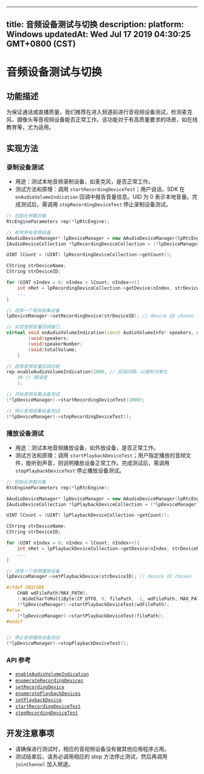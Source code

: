 
---
title: 音频设备测试与切换
description: 
platform: Windows
updatedAt: Wed Jul 17 2019 04:30:25 GMT+0800 (CST)
---
# 音频设备测试与切换
## 功能描述

为保证通话或直播质量，我们推荐在进入频道前进行音视频设备测试，检测麦克风、摄像头等音视频设备能否正常工作。该功能对于有高质量要求的场景，如在线教育等，尤为适用。

## 实现方法

### 录制设备测试

- 用途：测试本地音频录制设备，如麦克风，是否正常工作。
- 测试方法和原理：调用 `startRecordingDeviceTest`；用户说话，SDK 在 `onAudioVolumeIndication` 回调中报告音量信息。UID 为 0 表示本地音量。完成测试后，需调用 `stopRecordingDeviceTest` 停止录制设备测试。

```C++
// 初始化参数对象
RtcEngineParameters rep(*lpRtcEngine);

// 枚举所有音频设备
AAudioDeviceManager* lpDeviceManager = new AAudioDeviceManager(lpRtcEngine);
IAudioDeviceCollection *lpRecordingDeviceCollection = (*lpDeviceManager)->enumerateRecordingDevices();

UINT lCount = (UINT) lpRecordingDeviceCollection->getCount();

CString strDeviceName;
CString strDeviceID;

for (UINT nIndex = 0; nIndex < lCount; nIndex++){
    int nRet = lpRecordingDeviceCollection->getDevice(nIndex, strDeviceName, strDeviceID);
	...
}

// 选择一个音频采集设备
lpDeviceManager->setRecordingDevice(strDeviceID); // device ID chosen

// 实现音频音量回调接口
virtual void onAudioVolumeIndication(const AudioVolumeInfo* speakers, unsigned int speakerNumber, int totalVolume) {
        (void)speakers;
        (void)speakerNumber;
        (void)totalVolume;
    }

// 启用音频音量回调功能
rep.enableAudioVolumeIndication(1000, // 回调间隔，以毫秒为单位
	10 // 顺滑度
	);

// 开始音频采集设备测试
(*lpDeviceManager)->startRecordingDeviceTest(1000);

// 停止音频采集设备测试
(*lpDeviceManager)->stopRecordingDeviceTest();
```



### 播放设备测试

- 用途：测试本地音频播放设备，如外放设备，是否正常工作。
- 测试方法和原理：调用 `startPlaybackDeviceTest`；用户指定播放的音频文件，能听到声音，则说明播放设备正常工作。完成测试后，需调用 `stopPlaybackDeviceTest` 停止播放设备测试。

```C++
// 初始化参数对象
RtcEngineParameters rep(*lpRtcEngine);

AAudioDeviceManager* lpDeviceManager = new AAudioDeviceManager(lpRtcEngine);
IAudioDeviceCollection *lpPlaybackDeviceCollection = (*lpDeviceManager)->enumeratePlaybackDevices();

UINT lCount = (UINT) lpPlaybackDeviceCollection->getCount();

CString strDeviceName;
CString strDeviceID;

for (UINT nIndex = 0; nIndex < lCount; nIndex++){
    int nRet = lpPlaybackDeviceCollection->getDevice(nIndex, strDeviceName, strDeviceID);
	...
}

// 选择一个音频播放设备
lpDeviceManager->setPlaybackDevice(strDeviceID); // device ID chosen

#ifdef UNICODE
	CHAR wdFilePath[MAX_PATH];
	::WideCharToMultiByte(CP_UTF8, 0, filePath, -1, wdFilePath, MAX_PATH, NULL, NULL);
	(*lpDeviceManager)->startPlaybackDeviceTest(wdFilePath);
#else
	(*lpDeviceManager)->startPlaybackDeviceTest(filePath);
#endif


// 停止音频播放设备测试
(*lpDeviceManager)->stopPlaybackDeviceTest();
```

### API 参考

* [`enableAudioVolumeIndication`](https://docs.agora.io/cn/Audio%20Broadcast/API%20Reference/cpp/classagora_1_1rtc_1_1_rtc_engine_parameters.html#a59ae67333fbc61a7002a46c809e2ec4f)
* [`enumerateRecordingDevices`](https://docs.agora.io/cn/Audio%20Broadcast/API%20Reference/cpp/classagora_1_1rtc_1_1_i_audio_device_manager.html#a1ea4f53d60dc91ea83960885f9ab77ee)
* [`setRecordingDevice`](https://docs.agora.io/cn/Audio%20Broadcast/API%20Reference/cpp/classagora_1_1rtc_1_1_i_audio_device_manager.html#a723941355030636cd7d183d53cc7ace7)
* [`enumeratePlaybackDevices`](https://docs.agora.io/cn/Audio%20Broadcast/API%20Reference/cpp/classagora_1_1rtc_1_1_i_audio_device_manager.html#aa13c99d575d89e7ceeeb139be723b18a)
* [`setPlaybackDevice`](https://docs.agora.io/cn/Audio%20Broadcast/API%20Reference/cpp/classagora_1_1rtc_1_1_i_audio_device_manager.html#a1ee23eae83165a27bcbd88d80158b4f1)
* [`startRecordingDeviceTest`](https://docs.agora.io/cn/Audio%20Broadcast/API%20Reference/cpp/classagora_1_1rtc_1_1_i_audio_device_manager.html#a9e732d31f179a90d388998f5b86ebf06)
* [`stopRecordingDeviceTest`](https://docs.agora.io/cn/Audio%20Broadcast/API%20Reference/cpp/classagora_1_1rtc_1_1_i_audio_device_manager.html#a796e7b8a58eb303f18f04e1e9d12a94b)

## 开发注意事项

- 请确保进行测试时，相应的音视频设备没有被其他应用程序占用。
- 测试结束后，请务必调用相应的 stop 方法停止测试，然后再调用 `joinChannel` 加入频道。
